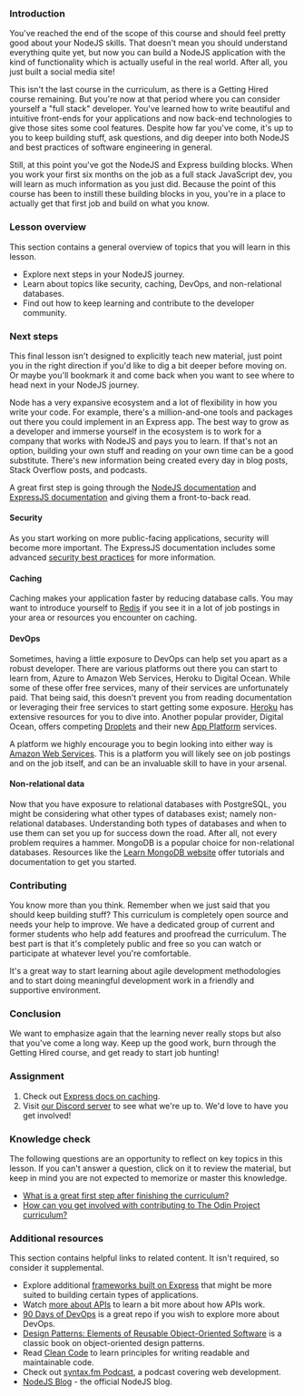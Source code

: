 ### Introduction

You've reached the end of the scope of this course and should feel pretty good about your NodeJS skills. That doesn't mean you should understand everything quite yet, but now you can build a NodeJS application with the kind of functionality which is actually useful in the real world. After all, you just built a social media site!

This isn't the last course in the curriculum, as there is a Getting Hired course remaining. But you're now at that period where you can consider yourself a "full stack" developer. You've learned how to write beautiful and intuitive front-ends for your applications and now back-end technologies to give those sites some cool features. Despite how far you've come, it's up to you to keep building stuff, ask questions, and dig deeper into both NodeJS and best practices of software engineering in general.

Still, at this point you've got the NodeJS and Express building blocks. When you work your first six months on the job as a full stack JavaScript dev, you will learn as much information as you just did. Because the point of this course has been to instill these building blocks in you, you're in a place to actually get that first job and build on what you know.

### Lesson overview

This section contains a general overview of topics that you will learn in this lesson.

- Explore next steps in your NodeJS journey.
- Learn about topics like security, caching, DevOps, and non-relational databases.
- Find out how to keep learning and contribute to the developer community.

### Next steps

This final lesson isn't designed to explicitly teach new material, just point you in the right direction if you'd like to dig a bit deeper before moving on. Or maybe you'll bookmark it and come back when you want to see where to head next in your NodeJS journey.

Node has a very expansive ecosystem and a lot of flexibility in how you write your code. For example, there's a million-and-one tools and packages out there you could implement in an Express app. The best way to grow as a developer and immerse yourself in the ecosystem is to work for a company that works with NodeJS and pays you to learn. If that's not an option, building your own stuff and reading on your own time can be a good substitute. There's new information being created every day in blog posts, Stack Overflow posts, and podcasts.

A great first step is going through the [NodeJS documentation](https://nodejs.org/en/docs/) and [ExpressJS documentation](https://expressjs.com/) and giving them a front-to-back read.

#### Security

As you start working on more public-facing applications, security will become more important. The ExpressJS documentation includes some advanced [security best practices](https://expressjs.com/en/advanced/best-practice-security.html) for more information.

#### Caching

Caching makes your application faster by reducing database calls. You may want to introduce yourself to [Redis](https://redis.io/) if you see it in a lot of job postings in your area or resources you encounter on caching.

#### DevOps

Sometimes, having a little exposure to DevOps can help set you apart as a robust developer. There are various platforms out there you can start to learn from, Azure to Amazon Web Services, Heroku to Digital Ocean. While some of these offer free services, many of their services are unfortunately paid. That being said, this doesn't prevent you from reading documentation or leveraging their free services to start getting some exposure. [Heroku](https://devcenter.heroku.com/categories/reference#deployment) has extensive resources for you to dive into. Another popular provider, Digital Ocean, offers competing [Droplets](https://docs.digitalocean.com/products/droplets/getting-started/quickstart/) and their new [App Platform](https://www.digitalocean.com/docs/app-platform/) services.

A platform we highly encourage you to begin looking into either way is [Amazon Web Services](https://aws.amazon.com/). This is a platform you will likely see on job postings and on the job itself, and can be an invaluable skill to have in your arsenal.

#### Non-relational data

Now that you have exposure to relational databases with PostgreSQL, you might be considering what other types of databases exist; namely non-relational databases. Understanding both types of databases and when to use them can set you up for success down the road. After all, not every problem requires a hammer. MongoDB is a popular choice for non-relational databases. Resources like the [Learn MongoDB website](https://learn.mongodb.com) offer tutorials and documentation to get you started.

### Contributing

You know more than you think. Remember when we just said that you should keep building stuff? This curriculum is completely open source and needs your help to improve. We have a dedicated group of current and former students who help add features and proofread the curriculum. The best part is that it's completely public and free so you can watch or participate at whatever level you're comfortable.

It's a great way to start learning about agile development methodologies and to start doing meaningful development work in a friendly and supportive environment.

### Conclusion

We want to emphasize again that the learning never really stops but also that you've come a long way. Keep up the good work, burn through the Getting Hired course, and get ready to start job hunting!

### Assignment

<div class="lesson-content__panel" markdown="1">

1. Check out [Express docs on caching](https://expressjs.com/en/advanced/best-practice-performance.html#cache-request-results).
1. Visit [our Discord server](https://discordapp.com/channels/505093832157691914/505093832157691916) to see what we're up to. We'd love to have you get involved!

</div>

### Knowledge check

The following questions are an opportunity to reflect on key topics in this lesson. If you can't answer a question, click on it to review the material, but keep in mind you are not expected to memorize or master this knowledge.

- [What is a great first step after finishing the curriculum?](#next-steps)
- [How can you get involved with contributing to The Odin Project curriculum?](#contributing)

### Additional resources

This section contains helpful links to related content. It isn't required, so consider it supplemental.

- Explore additional [frameworks built on Express](https://web.archive.org/web/20240328030121/https://expressjs.com/en/resources/frameworks.html) that might be more suited to building certain types of applications.
- Watch [more about APIs](https://www.youtube.com/watch?v=oBW_VNg4qD0) to learn a bit more about how APIs work.
- [90 Days of DevOps](https://github.com/MichaelCade/90DaysOfDevOps) is a great repo if you wish to explore more about DevOps.
- [Design Patterns: Elements of Reusable Object-Oriented Software](https://www.amazon.com/Design-Patterns-Object-Oriented-Addison-Wesley-Professional-ebook/dp/B000SEIBB8) is a classic book on object-oriented design patterns.
- Read [Clean Code](https://www.amazon.com/Clean-Code-Handbook-Software-Craftsmanship-ebook/dp/B001GSTOAM/ref=sr_1_1?dchild=1&keywords=Clean+Code&qid=1602168590&s=digital-text&sr=1-1) to learn principles for writing readable and maintainable code.
- Check out [syntax.fm Podcast](https://syntax.fm), a podcast covering web development.
- [NodeJS Blog](https://nodejs.org/en/blog/) - the official NodeJS blog.
